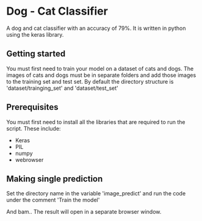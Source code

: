 # Dog - Cat Classifier
A dog and cat classifier with an accuracy of 79%. It is written in python using the keras library.

## Getting started
You must first need to train your model on a dataset of cats and dogs. The images of cats and dogs must be in separate folders
and add those images to the training set and test set. By default the directory structure is 'dataset/trainging_set' and
'dataset/test_set'

## Prerequisites
You must first need to install all the libraries that are required to run the script. These include:

* Keras
* PIL
* numpy
* webrowser

## Making single prediction
Set the directory name in the variable 'image_predict' and run the code under the comment 'Train the model'

And bam.. The result will open in a separate browser window.
